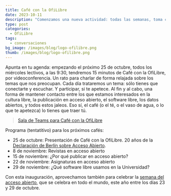 ```yaml
---
title: Café con la OfiLibre
date: 2023-10-11
description: "Comenzamos una nueva actividad: todas las semanas, toma café con la OfiLibre"
type: post
categories:
  - OfiLibre
tags:
  - conversaciones
bg_image: /images/blog/logo-ofilibre.png
thumb: /images/blog/logo-ofilibre.png
---
```


Apunta en tu agenda: empezando el próximo 25 de octubre, todos los miércoles lectivos, a las 9:30, tendremos 15 minutos de Café con la OfiLibre, por videoconferencia. Un rato para charlar de forma relajada sobre los temas que nos preocupan. Cada día trataremos un tema: sólo tienes que conectarte y escuchar. Y participar, si te apetece. Al fin y al cabo, una forma de mantener contacto entre los que estamos interesados en la cultura libre, la publicación en acceso abierto, el software libre, los datos abiertos, y todos estos jaleos. Eso sí, el café (o el té, o el vaso de agua, o lo que te apetezca) lo tienes que traer tú.

> [Sala de Teams para Café con la OfiLibre]()

Programa (tentatitivo) para los próximos cafés:

* 25 de octubre: Presentación de Café con la OfiLibre. 20 años de la [Declaración de Berlín sobre Acceso Abierto](https://openaccess.mpg.de/Berlin-Declaration).
* 8 de noviembre: Revistas en acceso abierto
* 15 de noviembre: ¿Por qué publicar en acceso abierto?
* 22 de noviembre: Asignaturas en acceso abierto
* 29 de noviembre: ¿Qué software libre usamos en la Universidad?

Con esta inauguración, aprovechamos también para celebrar la [semana del acceso abierto](https://www.openaccessweek.org/), que se celebra en todo el mundo, este año entre los días 23 y 29 de octubre.
